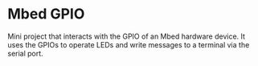 # Mbed GPIO

Mini project that interacts with the GPIO of an Mbed hardware device. It uses the GPIOs to operate LEDs and write messages to a terminal via the serial port.

